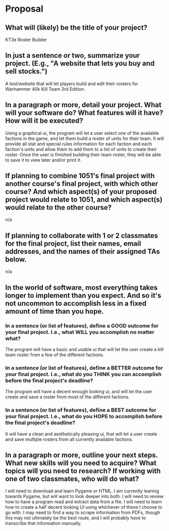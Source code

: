 # Proposal

## What will (likely) be the title of your project?

KT3e Roster Builder

## In just a sentence or two, summarize your project. (E.g., "A website that lets you buy and sell stocks.")

A tool/website that will let players build and edit their rosters for Warhammer 40k Kill Team 3rd Edition.

## In a paragraph or more, detail your project. What will your software do? What features will it have? How will it be executed?

Using a graphical ui, the program will let a user select one of the available factions in the game, and let them build a roster of units for their team. It will provide all stat and special rules information for each faction and each faction's units and allow them to add them to a list of units to create their roster. Once the user is finished building their team roster, they will be able to save it to view later and/or print it.

## If planning to combine 1051's final project with another course's final project, with which other course? And which aspect(s) of your proposed project would relate to 1051, and which aspect(s) would relate to the other course?

n/a

## If planning to collaborate with 1 or 2 classmates for the final project, list their names, email addresses, and the names of their assigned TAs below.

n/a

## In the world of software, most everything takes longer to implement than you expect. And so it's not uncommon to accomplish less in a fixed amount of time than you hope.

### In a sentence (or list of features), define a GOOD outcome for your final project. I.e., what WILL you accomplish no matter what?

The program will have a basic and usable ui that will let the user create a kill team roster from a few of the different factions.

### In a sentence (or list of features), define a BETTER outcome for your final project. I.e., what do you THINK you can accomplish before the final project's deadline?

The program will have a decent enough looking ui, and will let the user create and save a roster from most of the different factions.

### In a sentence (or list of features), define a BEST outcome for your final project. I.e., what do you HOPE to accomplish before the final project's deadline?

It will have a clean and aesthetically pleasing ui, that will let a user create and save multiple rosters from all currently available factions.

## In a paragraph or more, outline your next steps. What new skills will you need to acquire? What topics will you need to research? If working with one of two classmates, who will do what?

I will need to download and learn Pygame or HTML. I am currently leaning towards Pygame, but will want to look deeper into both.
I will need to review how to have a program read and extract data from a file.
I will need to learn how to create a half decent looking UI using whichever of these I choose to go with.
I may need to find a way to scrape information from PDFs, though this may not ultimately be the best route, and I will probably have to transcribe that information manually.


